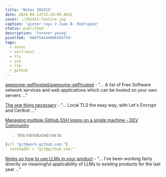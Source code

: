 ```yaml
---
title: 'Notes 202415'
date: 2024-04-13T13:19:09.491Z
cover: ./202415-feature.jpg
caption: 'winter rays © Juan B. Rodriguez'
status: published
description: 'forever young'
pixelfed: '684754144606194734'
tags:
  - notes
  - self-host
  - tls
  - ssh
  - llm
  - github
---
```


[awesome-selfhosted/awesome-selfhosted](https://github.com/awesome-selfhosted/awesome-selfhosted) - "... A list of Free Software network services and web applications which can be hosted on your own servers ..."

[The one thing necessary](https://eamonnsullivan.co.uk/posts-output/ssl-setup/2024-04-01-setting-up-ssl-for-my-local-apps/) - "... Local TLS the easy way, with Let's Encrypt and Certbot ..."

[Managing multiple GitHub SSH logins on a single machine - DEV Community](https://dev.to/mbgeorge48/managing-multiple-github-ssh-logins-on-a-single-machine-1k46)

> this introduced me to

```yaml
[url "git@work-github.com:"]
  insteadOf = "git@github.com:"
```

[Notes on how to use LLMs in your product](https://lethain.com/mental-model-for-how-to-use-llms-in-products/) - "... I’ve been working fairly directly on meaningful applicability of LLMs to existing products for the last year ..."
